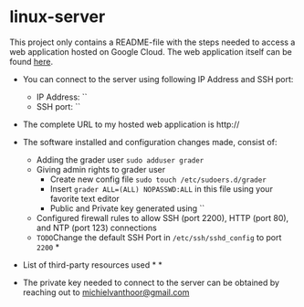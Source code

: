 # linux-server

This project only contains a README-file with the steps needed to access a web application hosted on Google Cloud.
The web application itself can be found [here](https://github.com/MichielVanthoor/catalog_app).

* You can connect to the server using following IP Address and SSH port:
  * IP Address: ``
  * SSH port: ``
* The complete URL to my hosted web application is http://
* The software installed and configuration changes made, consist of:
  * Adding the grader user `sudo adduser grader`
  * Giving admin rights to grader user
     * Create new config file `sudo touch /etc/sudoers.d/grader`
     * Insert `grader ALL=(ALL) NOPASSWD:ALL` in this file using your favorite text editor
     * Public and Private key generated using ``
  * Configured firewall rules to allow SSH (port 2200), HTTP (port 80), and NTP (port 123) connections
  * `TODO`Change the default SSH Port in `/etc/ssh/sshd_config` to port `2200`
     * 


     
* List of third-party resources used
  *
  * 
 
* The private key needed to connect to the server can be obtained by reaching out to michielvanthoor@gmail.com
